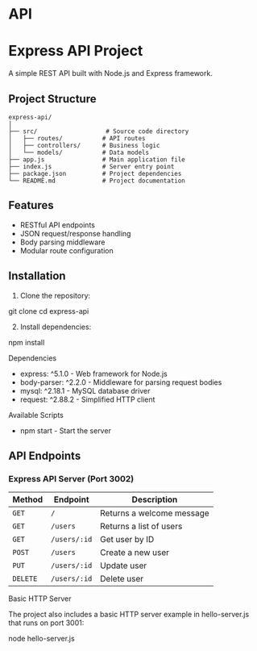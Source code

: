 ﻿# API

# Express API Project

A simple REST API built with Node.js and Express framework.

## Project Structure

```
express-api/
│
├── src/                   # Source code directory
│   ├── routes/           # API routes
│   ├── controllers/      # Business logic
│   └── models/           # Data models
├── app.js                # Main application file
├── index.js              # Server entry point
├── package.json          # Project dependencies
└── README.md             # Project documentation
```


## Features

- RESTful API endpoints
- JSON request/response handling
- Body parsing middleware
- Modular route configuration

## Installation

1. Clone the repository:

git clone <repository-url>
cd express-api

2. Install dependencies:

npm install

Dependencies
- express: ^5.1.0 - Web framework for Node.js
- body-parser: ^2.2.0 - Middleware for parsing request bodies
- mysql: ^2.18.1 - MySQL database driver
- request: ^2.88.2 - Simplified HTTP client

Available Scripts
- npm start - Start the server

## API Endpoints

### Express API Server (Port 3002)

| Method   | Endpoint      | Description |
|----------|---------------|-------------|
| `GET`    | `/`           | Returns a welcome message |
| `GET`    | `/users`      | Returns a list of users |
| `GET`    | `/users/:id`  | Get user by ID |
| `POST`   | `/users`      | Create a new user |
| `PUT`    | `/users/:id`  | Update user |
| `DELETE` | `/users/:id`  | Delete user |


Basic HTTP Server

The project also includes a basic HTTP server example in hello-server.js that runs on port 3001:

node hello-server.js


